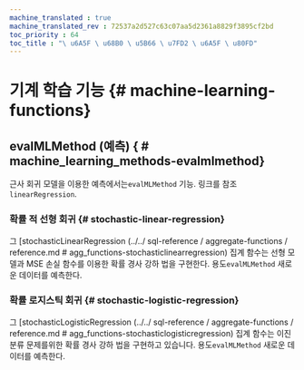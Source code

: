 ```yaml
--- 
machine_translated : true 
machine_translated_rev : 72537a2d527c63c07aa5d2361a8829f3895cf2bd 
toc_priority : 64 
toc_title : "\ u6A5F \ u68B0 \ u5B66 \ u7FD2 \ u6A5F \ u80FD" 
--- 
```


# 기계 학습 기능 {# machine-learning-functions} 

## evalMLMethod (예측) { # machine_learning_methods-evalmlmethod} 

근사 회귀 모델을 이용한 예측에서는`evalMLMethod` 기능. 링크를 참조`linearRegression`. 

### 확률 적 선형 회귀 {# stochastic-linear-regression} 

그 [stochasticLinearRegression (../../ sql-reference / aggregate-functions / reference.md # agg_functions-stochasticlinearregression) 집계 함수는 선형 모델과 MSE 손실 함수를 이용한 확률 경사 강하 법을 구현한다. 용도`evalMLMethod` 새로운 데이터를 예측한다. 

### 확률 로지스틱 회귀 {# stochastic-logistic-regression}

그 [stochasticLogisticRegression (../../ sql-reference / aggregate-functions / reference.md # agg_functions-stochasticlogisticregression) 집계 함수는 이진 분류 문제를위한 확률 경사 강하 법을 구현하고 있습니다. 용도`evalMLMethod` 새로운 데이터를 예측한다.

